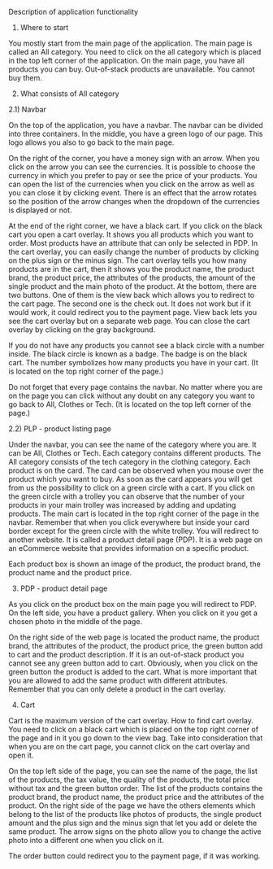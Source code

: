 Description of application functionality

1) Where to start 

You mostly start from the main page of the application. The main page is called an All category.  You need to click on the all category which is placed in the top left corner of the application. On the main page, you have all products you can buy. Out-of-stack products are unavailable. You cannot buy them. 

2) What consists of All category 

2.1) Navbar 

  On the top of the application, you have a navbar. The navbar can be divided into three containers. In the middle, you have a green logo of our page. This logo allows you also to go back to the main page. 

  On the right of the corner, you have a money sign with an arrow. When you click on the arrow you can see the currencies. It is possible to choose the currency in which you prefer to pay or see the price of your products. You can open the list of the currencies when you click on the arrow as well as you can close it by clicking event.  There is an effect that the arrow rotates so the position of the arrow changes when the dropdown of the currencies is displayed or not. 

  At the end of the right corner, we have a black cart.  If you click on the black cart you open a cart overlay. It shows you all products which you want to order. Most products have an attribute that can only be selected in PDP. In the cart overlay, you can easily change the number of products by clicking on the plus sign or the minus sign. The cart overlay tells you how many products are in the cart, then it shows you the product name, the product brand, the product price, the attributes of the products, the amount of the single product and the main photo of the product. At the bottom, there are two buttons.  One of them is the view back which allows you to redirect to the cart page. The second one is the check out. It does not work but if it would work, it could redirect you to the payment page. View back lets you see the cart overlay but on a separate web page. You can close the cart overlay by clicking on the gray background. 

  If you do not have any products you cannot see a black circle with a number inside. The black circle is known as a badge. The badge is on the black cart.  The number symbolizes how many products you have in your cart. (It is located on the top right corner of the page.)
  
  Do not forget that every page contains the navbar. No matter where you are on the page you can click without any doubt on any category you want to go back to All, Clothes or Tech.  (It is located on the top left corner of the page.)

2.2) PLP - product listing page

  Under the navbar, you can see the name of the category where you are. It can be All, Clothes or Tech. Each category contains different products. The All category consists of the tech category in the clothing category. 
Each product is on the card. The card can be observed when you mouse over the product which you want to buy.  As soon as the card appears you will get from us the possibility to click on a green circle with a cart. If you click on the green circle with a trolley you can observe that the number of your products in your main trolley was increased by adding and updating products. The main cart is located in the top right corner of the page in the navbar. Remember that when you click everywhere but inside your card border except for the green circle with the white trolley. You will redirect to another website. It is called a product detail page (PDP). It is a web page on an eCommerce website that provides information on a specific product.

  Each product box is shown an image of the product, the product brand, the product name and the product price. 

3) PDP - product detail page

  As you click on the product box on the main page you will redirect to PDP. On the left side, you have a product gallery. When you click on it you get a chosen photo in the middle of the page. 

  On the right side of the web page is located the product name, the product brand, the attributes of the product, the product price, the green button add to cart and the product description. If it is an out-of-stack product you cannot see any green button add to cart. Obviously, when you click on the green button the product is added to the cart. What is more important that you are allowed to add the same product with different attributes. Remember that you can only delete a product in the cart overlay.

4)  Cart

  Cart is the maximum version of the cart overlay. How to find cart overlay. You need to click on a black cart which is placed on the top right corner of the page and in it you go down to the view bag. Take into consideration that when you are on the cart page, you cannot click on the cart overlay and open it. 

  On the top left side of the page, you can see the name of the page, the list of the products, the tax value, the quality of the products, the total price without tax and the green button order. The list of the products contains the product brand, the product name, the product price and the attributes of the product. On the right side of the page we have the others elements which belong to the list of the products like photos of products, the single product amount and the plus sign and the minus sign that let you add or delete the same product. The arrow signs on the photo allow you to change the active photo into a different one when you click on it.
 
  The order button could redirect you to the payment page, if it was working.